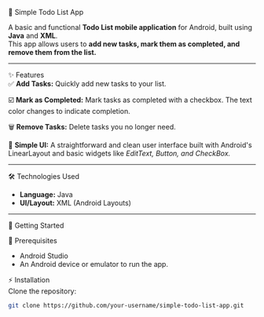 📱 Simple Todo List App  

A basic and functional **Todo List mobile application** for Android, built using **Java** and **XML**.  
This app allows users to **add new tasks, mark them as completed, and remove them from the list.**  

---

 ✨ Features  
✅ **Add Tasks:** Quickly add new tasks to your list.  

☑️ **Mark as Completed:** Mark tasks as completed with a checkbox. The text color changes to indicate completion.  

🗑️ **Remove Tasks:** Delete tasks you no longer need.  

🎨 **Simple UI:** A straightforward and clean user interface built with Android's LinearLayout and basic widgets like *EditText, Button, and CheckBox.*  

---

 🛠 Technologies Used  
- **Language:** Java  
- **UI/Layout:** XML (Android Layouts)  

---

 🚀 Getting Started  

📌 Prerequisites  
- Android Studio  
- An Android device or emulator to run the app.  

 ⚡ Installation  
Clone the repository:  
```bash
git clone https://github.com/your-username/simple-todo-list-app.git
